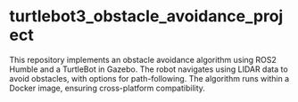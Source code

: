 # turtlebot3_obstacle_avoidance_project
This repository implements an obstacle avoidance algorithm using ROS2 Humble and a TurtleBot in Gazebo. The robot navigates using LIDAR data to avoid obstacles, with options for path-following. The algorithm runs within a Docker image, ensuring cross-platform compatibility.
